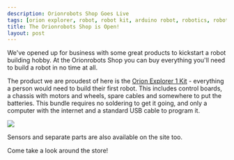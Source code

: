 ```yaml
---
description: Orionrobots Shop Goes Live
tags: [orion explorer, robot, robot kit, arduino robot, robotics, robot kits, uk robotics]
title: The Orionrobots Shop is Open!
layout: post
---
```

We've opened up for business with some great products to kickstart a robot building hobby. At the Orionrobots Shop you can buy everything you'll need to build a robot in no time at all.

The product we are proudest of here is the <a href="http://shop.orionrobots.co.uk/products/orion-explorer-1-robot-kit" title="The Orion Explorer 1 Robot Kit">Orion Explorer 1 Kit</a> - everything a person would need to build their first robot. This includes control boards, a chassis with motors and wheels, spare cables and somewhere to put the batteries. This bundle requires no soldering to get it going, and only a computer with the internet and a standard USB cable to program it.

<a href="http://shop.orionrobots.co.uk/products/orion-explorer-1-robot-kit"><img src="http://cdn.shopify.com/s/files/1/0203/7288/products/1-IMG_1081_compact.jpg?336"/></a>

Sensors and separate parts are also available on the site too.

Come take a look around the store!
